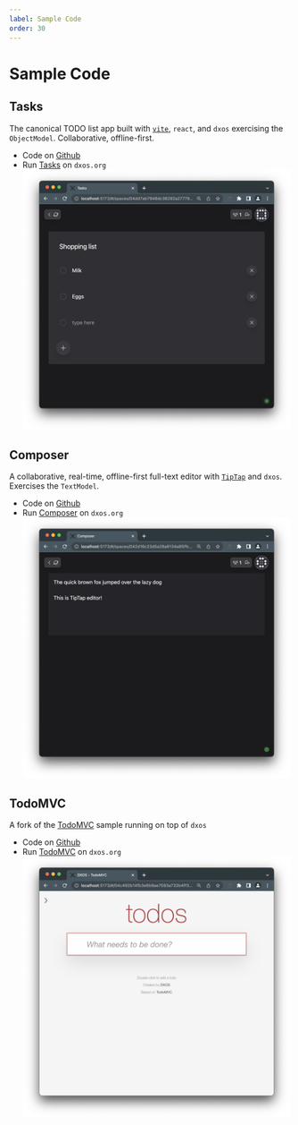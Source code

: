 ```yaml
---
label: Sample Code
order: 30
---
```


# Sample Code

## Tasks
The canonical TODO list app built with [`vite`](https://vitejs.dev/), `react`, and `dxos` exercising the `ObjectModel`. Collaborative, offline-first.
- Code on [Github](https://github.com/dxos/dxos/tree/main/packages/apps/tasks-app)
- Run [Tasks](http://tasks.dxos.org) on `dxos.org`
![tasks-app](../assets/images/tasks-app.png)

## Composer
A collaborative, real-time, offline-first full-text editor with [`TipTap`](https://tiptap.dev/) and `dxos`. Exercises the `TextModel`.
- Code on [Github](https://github.com/dxos/dxos/tree/main/packages/apps/composer-app)
- Run [Composer](http://composer.dxos.org) on `dxos.org`
![composer-app](../assets/images/composer-app.png)

## TodoMVC
A fork of the [TodoMVC](https://todomvc.com/) sample running on top of `dxos`
- Code on [Github](https://github.com/dxos/dxos/tree/main/packages/apps/todomvc)
- Run [TodoMVC](http://todomvc.kube.dxos.org) on `dxos.org`
![todomvc-dxos](../assets/images/todomvc.png)